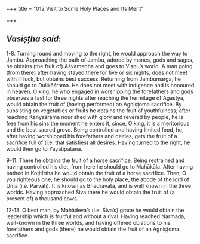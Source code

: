 +++
title = "012 Visit to Some Holy Places and Its Merit"

+++
 

## *Vasiṣṭha said*:

1-8. Turning round and moving to the right, he would approach the way to Jambu. Approaching the path of Jambu, adored by manes, gods and sages, he obtains (the fruit of) Aśvamedha and goes to Viṣṇu’s world. A man going (from there) after having stayed there for five or six nights, does not meet with ill luck, but obtains best success. Returning from Jambumārga, he should go to Dulikāśrama. He does not meet with indigence and is honoured in heaven. O king, he who engaged in worshipping the forefathers and gods observes a fast for three nights after reaching the hermitage of Agastya, would obtain the fruit of (having performed) an Agniṣṭoma sacrifice. By subsisting on vegetables or fruits he obtains the fruit of youthfulness; after reaching Kanyāśrama nourished with glory and revered by people, he is free from his sins the moment he enters it, since, O king, it is a meritorious and the best sacred grove. Being controlled and having limited food, he, after having worshipped his forefathers and deities, gets the fruit of a sacrifice full of (i.e. that satisfies) all desires. Having turned to the right, he would then go to Yayātipatana.

9-11. There he obtains the fruit of a horse sacrifice. Being restrained and having controlled his diet, from here he should go to Mahākāla. After having bathed in Koṭitīrtha he would obtain the fruit of a horse sacrifice. Then, O you righteous one, he should go to the holy place, the abode of the lord of Umā (i.e. Pārvatī). It is known as Bhadravata, and is well known in the three worlds. Having approached Śiva there he would obtain the fruit of (a present of) a thousand cows.

12-13. O best man, by Mahādeva’s (i.e. Śiva’s) grace he would obtain the leadership which is fruitful and without a rival. Having reached Narmada, well-known in the three worlds, and having offered oblations to his forefathers and gods (there) he would obtain the fruit of an Agniṣṭoma sacrifice.


